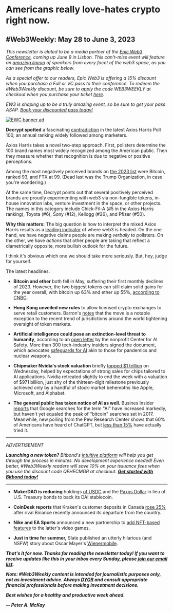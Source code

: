 # Americans really love-hates crypto right now.
## #Web3Weekly: May 28 to June 3, 2023

*This newsletter is elated to be a media partner of the [Epic Web3 Conference](https://www.epicweb3.com/), coming up June 9 in Lisbon. This can't-miss event will feature an [amazing lineup](https://www.epicweb3.com/#speaker) of speakers from every facet of the web3 space, as you can see from the graphic below.*

*As a special offer to our readers, Epic Web3 is offering a 15% discount when you purchase a Full or VC pass to their conference. To redeem the #Web3Weekly discount, be sure to apply the code WEB3WEEKLY at checkout when you purchase your ticket [here](http://bit.ly/3kDskvF).*

*EW3 is shaping up to be a truly amazing event, so be sure to get your pass ASAP. [Book your discounted pass today!](http://bit.ly/3kDskvF)*

[![EWC banner ad](https://w3w.news/img/sponsored/Speakers1.png)](http://bit.ly/3kDskvF)

**Decrypt spotted** a fascinating [contradiction](https://decrypt.co/142698/americans-may-not-love-crypto-but-these-top-brands-are-into-it) in the latest Axios Harris Poll 100, an annual ranking widely followed among marketers.

Axios Harris takes a novel two-step approach. First, pollsters determine the 100  brand names most widely recognized among the American public. Then they measure whether that recognition is due to negative or positive perceptions.

Among the most negatively perceived brands on [the 2023 list](https://www.axios.com/2023/05/23/corporate-brands-reputation-america) were Bitcoin, ranked 93, and FTX at 99. (Dead last was the Trump Organization, in case you're wondering.)

At the same time, Decrypt points out that several positively perceived brands are proudly experimenting with web3 via non-fungible tokens, in-house innovation labs, venture investment in the space, or other projects. The names in this category include Chick-Fil-A (#5 in the Axios Harris ranking), Toyota (#6), Sony (#12), Kellogg (#26), and Pfizer (#50).

**Why this matters:** The big question is how to interpret the mixed Axios Harris results as a [leading indicator](https://www.investopedia.com/terms/l/leadingindicator.asp) of where web3 is headed. On the one hand, we have negative claims people are making *verbally* to pollsters. On the other, we have *actions* that other people are taking that reflect a diametrically opposite, more bullish outlook for the future.

I think it's obvious which one we should take more seriously. But, hey, judge for yourself.

The latest headlines:

- **Bitcoin and ether** both fell in May, suffering their first monthly declines of 2023. However, the two biggest tokens can still claim solid gains for the year overall, with bitcoin up 63% and ether up 55%, [according to CNBC](https://www.cnbc.com/2023/05/31/bitcoin-falls-ahead-of-debt-ceiling-vote-heads-for-first-its-losing-month-of-the-year.html).

- **Hong Kong unveiled new rules** to allow licensed crypto exchanges to serve retail customers. Barron's [notes](https://www.barrons.com/news/hong-kong-launches-retail-friendly-rules-for-crypto-exchanges-eb6ab6c6) that the move is a notable exception to the recent trend of jurisdictions around the world tightening oversight of token markets.

- **Artificial intelligence could pose an extinction-level threat to humanity**, according to an [open letter](https://www.safe.ai/statement-on-ai-risk) by the nonprofit Center for AI Safety. More than 300 tech-industry insiders signed the document, which advocates [safeguards for AI](https://www.nytimes.com/2023/05/30/technology/ai-threat-warning.html) akin to those for pandemics and nuclear weapons.

- **Chipmaker Nvidia's stock valuation** briefly [topped $1 trillion](https://www.reuters.com/technology/nvidia-sets-eye-1-trillion-market-value-2023-05-30/) on Wednesday, helped by expectations of strong sales for chips tailored to AI applications. Nvidia retreated slightly to end the week with a valuation of $971 billion, just shy of the thirteen-digit milestone previously achieved only by a handful of stock-market behemoths like Apple, Microsoft, and Alphabet.

- **The general public has taken notice of AI as well.** Busines Insider [reports](https://www.businessinsider.com/ai-trending-google-search-bitcoin-metaverse-chatgpt-artificial-intelligence-2023-5) that Google searches for the term "AI" have increased markedly, but haven't yet equaled the peak of "bitcoin" searches set in 2017. Meanwhile, new polling from the Pew Research Center shows that 60% of Americans have heard of ChatGPT, but [less than 15%](https://www.pewresearch.org/short-reads/2023/05/24/a-majority-of-americans-have-heard-of-chatgpt-but-few-have-tried-it-themselves/) have actually tried it.

<hr>
 <em>
  <p id="adtag">ADVERTISEMENT</p>
  <p><strong>Launching a new token?</strong> Bitbond's <a href="https://tokentool.bitbond.com/?utm_content=">intuitive platform</a> will help you get through the process in minutes. No development experience needed! Even better, #Web3Weekly readers will save 10% on your issuance fees when you use the discount code QEHECMGR at checkout. <strong><a href="https://tokentool.bitbond.com/?utm_content=">Get started with Bitbond today!</a></strong>
 </em></p>
<hr>

- **MakerDAO is reducing** holdings [of USDC](https://decrypt.co/142801/usdc-backing-makers-stablecoin-dai-plummets) and the [Paxos Dollar](https://www.coindesk.com/markets/2023/06/01/makerdao-votes-to-ditch-500m-in-paxos-dollar-stablecoin-from-reserve-assets/) in lieu of U.S. Treasury bonds to back its DAI stablecoin.

- **CoinDesk reports** that Kraken's customer deposits in Canada [rose 25%](https://www.coindesk.com/business/2023/06/01/crypto-exchange-krakens-canada-customer-deposits-rose-25-after-binance-announced-departure/) after rival Binance recently announced its departure from the country.

- **Nike and EA Sports** announced a new partnership to [add NFT-based features](https://www.coindesk.com/web3/2023/06/01/nike-is-bringing-its-swoosh-nfts-to-ea-sports-games/) to the latter's video games.

- **Just in time for summer,** Slate published an utterly hilarious (and NSFW) story about Oscar Mayer's [Wienermobile](https://slate.com/human-interest/2023/05/oscar-mayer-wienermobile-drivers-sex-jamie-loftus-hot-dog.html).

_**That's it for now. Thanks for reading the newsletter today! If you want to receive updates like this in your inbox every Sunday, please [join our email list](https://w3w.news).**_

_**Note: #Web3Weekly content is intended for journalistic purposes only, not as investment advice. Always [DYOR](https://www.urbandictionary.com/define.php?term=DYOR) and consult appropriate financial professionals before making investment decisions.**_

_**Best wishes for a healthy and productive week ahead.**_  

_**-- Peter A. McKay**_
